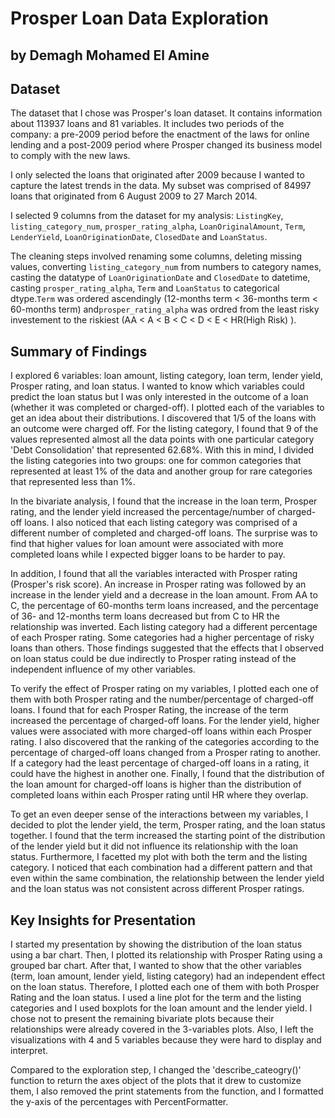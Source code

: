 # Prosper Loan Data Exploration
## by Demagh Mohamed El Amine


## Dataset

The dataset that I chose was Prosper's loan dataset. It contains information about 113937 loans and 81 variables. It includes two periods of the company: a pre-2009 period before the enactment of the laws for online lending and a post-2009 period where Prosper changed its business model to comply with the new laws. 

I only selected the loans that originated after 2009 because I wanted to capture the latest trends in the data. My subset was comprised of 84997 loans that originated from 6 August 2009 to 27 March 2014.

I selected 9 columns from the dataset for my analysis: `ListingKey`, `listing_category_num`, `prosper_rating_alpha`, `LoanOriginalAmount`, `Term`, `LenderYield`, `LoanOriginationDate`, `ClosedDate` and `LoanStatus`.

The cleaning steps involved renaming some columns, deleting missing values, converting `listing_category_num` from numbers to category names, casting the datatype of `LoanOriginationDate` and `ClosedDate` to datetime, casting `prosper_rating_alpha`, `Term` and `LoanStatus` to categorical dtype.`Term` was ordered ascendingly (12-months term < 36-months term < 60-months term) and`prosper_rating_alpha` was ordred from the least risky investement to the riskiest (AA < A < B < C < D < E < HR(High Risk) ).



## Summary of Findings

I explored 6 variables: loan amount, listing category, loan term, lender yield, Prosper rating, and loan status. I wanted to know which variables could predict the loan status but I was only interested in the outcome of a loan (whether it was completed or charged-off). I plotted each of the variables to get an idea about their distributions. I discovered that 1/5 of the loans with an outcome were charged off. For the listing category, I found that 9 of the values represented almost all the data points with one particular category 'Debt Consolidation' that represented 62.68%. With this in mind, I divided the listing categories into two groups: one for common categories that represented at least 1% of the data and another group for rare categories that represented less than 1%. 

In the bivariate analysis, I found that the increase in the loan term, Prosper rating, and the lender yield increased the percentage/number of charged-off loans. I also noticed that each listing category was comprised of a different number of completed and charged-off loans. The surprise was to find that higher values for loan amount were associated with more completed loans while I expected bigger loans to be harder to pay. 

In addition, I found that all the variables interacted with Prosper rating (Prosper's risk score). An increase in Prosper rating was followed by an increase in the lender yield and a decrease in the loan amount. From AA to C, the percentage of 60-months term loans increased, and the percentage of 36- and 12-months term loans decreased but from C to HR the relationship was inverted. Each listing category had a different percentage of each Prosper rating. Some categories had a higher percentage of risky loans than others. 
Those findings suggested that the effects that I observed on loan status could be due indirectly to Prosper rating instead of the independent influence of my other variables.

To verify the effect of Prosper rating on my variables, I plotted each one of them with both Prosper rating and the number/percentage of charged-off loans. I found that for each Prosper Rating, the increase of the term increased the percentage of charged-off loans. For the lender yield, higher values were associated with more charged-off loans within each Prosper rating. I also discovered that the ranking of the categories according to the percentage of charged-off loans changed from a Prosper rating to another. If a category had the least percentage of charged-off loans in a rating, it could have the highest in another one. Finally, I found that the distribution of the loan amount for charged-off loans is higher than the distribution of completed loans within each Prosper rating until HR where they overlap.

To get an even deeper sense of the interactions between my variables, I decided to plot the lender yield, the term, Prosper rating, and the loan status together. I found that the term increased the starting point of the distribution of the lender yield but it did not influence its relationship with the loan status. Furthermore, I facetted my plot with both the term and the listing category. I noticed that each combination had a different pattern and that even within the same combination, the relationship between the lender yield and the loan status was not consistent across different Prosper ratings. 

## Key Insights for Presentation

I started my presentation by showing the distribution of the loan status using a bar chart. Then, I plotted its relationship with Prosper Rating using a grouped bar chart. After that, I wanted to show that the other variables (term, loan amount, lender yield, listing category) had an independent effect on the loan status. Therefore, I plotted each one of them with both Prosper Rating and the loan status. I used a line plot for the term and the listing categories and I used boxplots for the loan amount and the lender yield. I chose not to present the remaining bivariate plots because their relationships were already covered in the 3-variables plots. Also, I left the visualizations with 4 and 5 variables because they were hard to display and interpret. 

Compared to the exploration step, I changed the 'describe_cateogry()' function to return the axes object of the plots that it drew to customize them, I also removed the print statements from the function, and I formatted the y-axis of the percentages with PercentFormatter.
